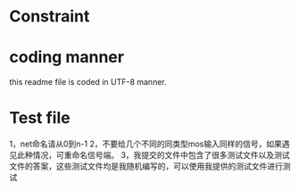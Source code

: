# Constraint
# coding manner
this readme file is coded in UTF-8 manner.
# Test file
1，net命名请从0到n-1
2，不要给几个不同的同类型mos输入同样的信号，如果遇见此种情况，可重命名信号端。
3，我提交的文件中包含了很多测试文件以及测试文件的答案，这些测试文件均是我随机编写的，可以使用我提供的测试文件进行测试